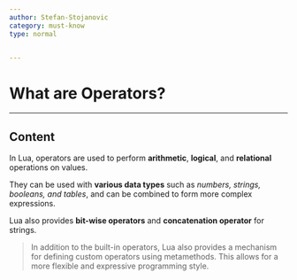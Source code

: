 ```yaml
---
author: Stefan-Stojanovic
category: must-know
type: normal


---
```


# What are Operators?

---
## Content

In Lua, operators are used to perform **arithmetic**, **logical**, and **relational** operations on values. 

They can be used with **various data types** such as *numbers, strings, booleans, and tables*, and can be combined to form more complex expressions. 

Lua also provides **bit-wise operators** and **concatenation operator** for strings.

> In addition to the built-in operators, Lua also provides a mechanism for defining custom operators using metamethods. This allows for a more flexible and expressive programming style.